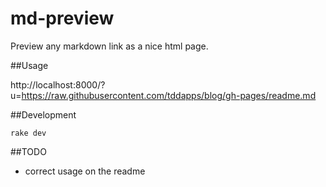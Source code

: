 # md-preview
Preview any markdown link as a nice html page.

##Usage

http://localhost:8000/?u=https://raw.githubusercontent.com/tddapps/blog/gh-pages/readme.md

##Development

    rake dev

##TODO
- correct usage on the readme
